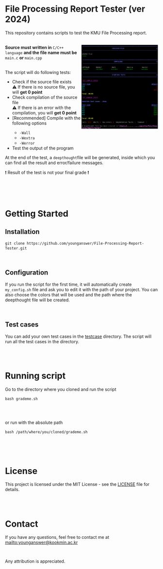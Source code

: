 # File Processing Report Tester (ver 2024)

This repository contains scripts to test the KMU File Processing report.

</br>

<img align="right" src="./assets/result.png" width="50%"/>

<div>
	<strong>Source must written in </strong>
	<code>C/C++ language</code> 
	<strong>and the file name must be </strong>
	<code>main.c</code> 
	<strong>or </strong>
	<code>main.cpp</code>
	</br>
	</br>
	<p>The script will do following tests:</p>
	<ul>
		<li>
			Check if the source file exists
			</br>
			⚠️ If there is no source file, you will <strong>get 0 point</strong>
		</li>
		<li>
			Check compilation of the source file
			</br>
			⚠️ If there is an error with the compilation, you will <strong>get 0 point</strong>
		</li>
		<li>[Recommended] Compile with the following options</li>
	    <ul>
	    	<li><code>-Wall</code></li>
	    	<li><code>-Wextra</code></li>
	    	<li><code>-Werror</code></li>
		</ul>
		<li>Test the output of the program</li>
	</ul>
	<p>At the end of the test, a <code>deepthought</code>file will be generated, inside which you can find all the result and error/failure messages.</p>
	<p>❗️ Result of the test is not your final grade ❗️</p>
</div>

</br>
</br>
</br>

# Getting Started

## Installation

```
git clone https://github.com/younganswer/File-Processing-Report-Tester.git
```

</br>

## Configuration

If you run the script for the first time, it will automatically create `my_config.sh` file and ask you to edit it with the path of your project. You can also choose the colors that will be used and the path where the deepthought file will be created.

</br>

## Test cases

You can add your own test cases in the [testcase](testcase) directory. The script will run all the test cases in the directory.

</br>
</br>

# Running script

Go to the directory where you cloned and run the script

```
bash grademe.sh
```

</br>
</br>

or run with the absolute path

```
bash /path/where/you/cloned/grademe.sh
```

</br>
</br>
</br>

# License

This project is licensed under the MIT License - see the [LICENSE](LICENSE) file for details.

</br>
</br>

# Contact

If you have any questions, feel free to contact me at <mailto:younganswer@kookmin.ac.kr>

</br>

Any attribution is appreciated.
